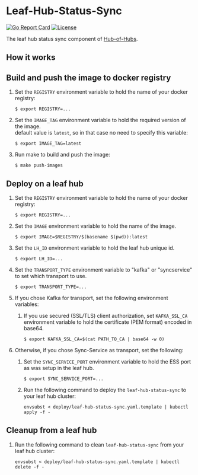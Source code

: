 [comment]: # ( Copyright Contributors to the Open Cluster Management project )

# Leaf-Hub-Status-Sync

[![Go Report Card](https://goreportcard.com/badge/github.com/open-cluster-management/leaf-hub-status-sync)](https://goreportcard.com/report/github.com/open-cluster-management/leaf-hub-status-sync)
[![License](https://img.shields.io/github/license/open-cluster-management/leaf-hub-status-sync)](/LICENSE)

The leaf hub status sync component of [Hub-of-Hubs](https://github.com/open-cluster-management/hub-of-hubs).

## How it works

## Build and push the image to docker registry

1.  Set the `REGISTRY` environment variable to hold the name of your docker registry:
    ```
    $ export REGISTRY=...
    ```
    
1.  Set the `IMAGE_TAG` environment variable to hold the required version of the image.  
    default value is `latest`, so in that case no need to specify this variable:
    ```
    $ export IMAGE_TAG=latest
    ```
    
1.  Run make to build and push the image:
    ```
    $ make push-images
    ```

## Deploy on a leaf hub

1. Set the `REGISTRY` environment variable to hold the name of your docker registry:
    ```
    $ export REGISTRY=...
    ```
    
2. Set the `IMAGE` environment variable to hold the name of the image.

    ```
    $ export IMAGE=$REGISTRY/$(basename $(pwd)):latest
    ```
    
3. Set the `LH_ID` environment variable to hold the leaf hub unique id.
    ```
    $ export LH_ID=...
    ```
    
4. Set the `TRANSPORT_TYPE` environment variable to "kafka" or "syncservice" to set which transport to use.
    ```
    $ export TRANSPORT_TYPE=...
    ```
    
5. If you chose Kafka for transport, set the following environment variables:

   1. If you use secured (SSL/TLS) client authorization, set `KAFKA_SSL_CA` environment variable to hold the
      certificate (PEM format) encoded in base64.
       ```
       $ export KAFKA_SSL_CA=$(cat PATH_TO_CA | base64 -w 0)
       ```
   
6. Otherwise, if you chose Sync-Service as transport, set the following:

   1. Set the `SYNC_SERVICE_PORT` environment variable to hold the ESS port as was setup in the leaf hub.
       ```
       $ export SYNC_SERVICE_PORT=...
       ```

   2. Run the following command to deploy the `leaf-hub-status-sync` to your leaf hub cluster:  
       ```
       envsubst < deploy/leaf-hub-status-sync.yaml.template | kubectl apply -f -
       ```
    
## Cleanup from a leaf hub
    
1.  Run the following command to clean `leaf-hub-status-sync` from your leaf hub cluster:  
    ```
    envsubst < deploy/leaf-hub-status-sync.yaml.template | kubectl delete -f -
    ```
